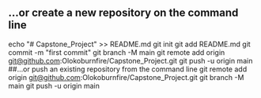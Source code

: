 ## …or create a new repository on the command line
echo "# Capstone_Project" >> README.md
git init
git add README.md
git commit -m "first commit"
git branch -M main
git remote add origin git@github.com:Olokoburnfire/Capstone_Project.git
git push -u origin main
##…or push an existing repository from the command line
git remote add origin git@github.com:Olokoburnfire/Capstone_Project.git
git branch -M main
git push -u origin main